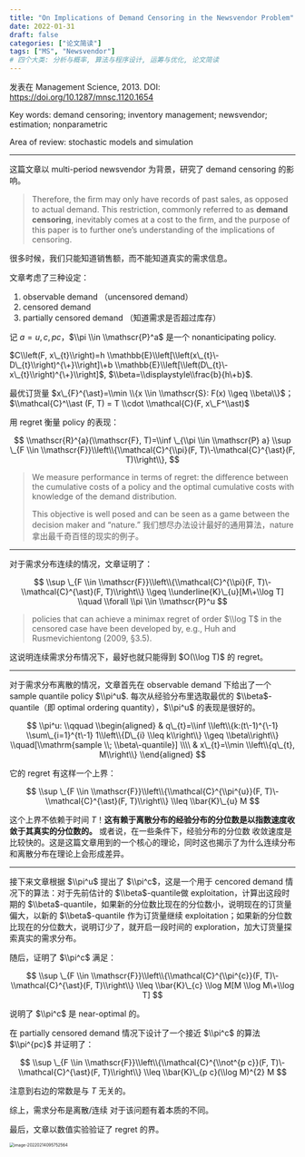 ```yaml
---
title: "On Implications of Demand Censoring in the Newsvendor Problem"
date: 2022-01-31
draft: false
categories: ["论文简读"]
tags: ["MS", "Newsvendor"]
# 四个大类: 分析与概率, 算法与程序设计, 运筹与优化, 论文简读
---
```


发表在 Management Science, 2013. DOI: https://doi.org/10.1287/mnsc.1120.1654

Key words: demand censoring; inventory management; newsvendor; estimation; nonparametric

Area of review: stochastic models and simulation

---


这篇文章以 multi-period newsvendor 为背景，研究了 demand censoring 的影响。

> Therefore, the ﬁrm may only have records of past sales, as opposed to actual demand. This restriction, commonly referred to as **demand censoring**, inevitably comes at a cost to the ﬁrm, and the purpose of this paper is to further one’s understanding of the implications of censoring.

很多时候，我们只能知道销售额，而不能知道真实的需求信息。

文章考虑了三种设定：

1. observable demand （uncensored demand）
2. censored demand
3. partially censored demand （知道需求是否超过库存）

记 $a=u, c, pc$，$\\pi \\in \\mathscr{P}^a$ 是一个 nonanticipating policy. 

$C\\left(F, x\_{t}\\right)=h \\mathbb{E}\\left[\\left(x\_{t}\-D\_{t}\\right)^{\+}\\right]\+b \\mathbb{E}\\left[\\left(D\_{t}\-x\_{t}\\right)^{\+}\\right]$, $\\beta=\\displaystyle\\frac{b}{h\+b}$. 

最优订货量 $x\_{F}^{\ast}=\\min \\{x \\in \\mathscr{S}: F(x) \\geq \\beta\\}$； $\\mathcal{C}^\\ast (F, T) = T \\cdot \\mathcal{C}(F, x\_F^\\ast)$ 

用 regret 衡量 policy 的表现：

$$
\\mathscr{R}^{a}(\\mathscr{F}, T)=\\inf \_{\\pi \\in \\mathscr{P} a} \\sup \_{F \\in \\mathscr{F}}\\left\\{\\mathcal{C}^{\\pi}(F, T)\-\\mathcal{C}^{\ast}(F, T)\\right\\},
$$

> We measure performance in terms of regret: the difference between the cumulative costs of a policy and the optimal cumulative costs with knowledge of the demand distribution.
> 
> This objective is well posed and can be seen as a game between the decision maker and “nature.” 我们想尽办法设计最好的通用算法，nature 拿出最千奇百怪的现实的例子。


---

对于需求分布连续的情况，文章证明了：

$$
\\sup \_{F \\in \\mathscr{F}}\\left\\{\\mathcal{C}^{\\pi}(F, T)\-\\mathcal{C}^{\ast}(F, T)\\right\\} \\geq \\underline{K}\_{u}[M\+\\log T] \\quad \\forall \\pi \\in \\mathscr{P}^u
$$

> policies that can achieve a minimax regret of order $\\log T$ in the censored case have been developed by, e.g., Huh and Rusmevichientong (2009, §3.5).

这说明连续需求分布情况下，最好也就只能得到 $O(\\log T)$ 的 regret。


---


对于需求分布离散的情况，文章首先在 observable demand 下给出了一个 sample quantile policy $\\pi^u$. 每次从经验分布里选取最优的 $\\beta$-quantile（即 optimal ordering quantity），$\\pi^u$ 的表现是很好的。

$$
\\pi^u: \\qquad \\begin{aligned}
    & q\_{t}=\\inf \\left\\{k:(t\-1)^{\-1} \\sum\_{i=1}^{t\-1} 1\\left\\{D\_{i} \\leq k\\right\\} \\geq \\beta\\right\\} \\quad[\\mathrm{sample \\; \\beta\-quantile}]  \\\\
    & x\_{t}=\\min \\left\\{q\_{t}, M\\right\\}
\\end{aligned}
$$


它的 regret 有这样一个上界：

$$
\\sup \_{F \\in \\mathscr{F}}\\left\\{\\mathcal{C}^{\\pi^{u}}(F, T)\-\\mathcal{C}^{\ast}(F, T)\\right\\} \\leq \\bar{K}\_{u} M
$$

这个上界不依赖于时间 $T$！**这有赖于离散分布的经验分布的分位数是以指数速度收敛于其真实的分位数的。** 或者说，在一些条件下，经验分布的分位数 收敛速度是比较快的。这是这篇文章用到的一个核心的理论，同时这也揭示了为什么连续分布和离散分布在理论上会形成差异。

---


接下来文章根据 $\\pi^u$ 提出了 $\\pi^c$，这是一个用于 cencored demand 情况下的算法：对于先前估计的 $\\beta$-quantile做 exploitation，计算出这段时期的 $\\beta$-quantile，如果新的分位数比现在的分位数小，说明现在的订货量偏大，以新的 $\\beta$-quantile 作为订货量继续 exploitation；如果新的分位数比现在的分位数大，说明订少了，就开启一段时间的 exploration，加大订货量探索真实的需求分布。


随后，证明了 $\\pi^c$ 满足：

$$
\\sup \_{F \\in \\mathscr{F}}\\left\\{\\mathcal{C}^{\\pi^{c}}(F, T)\-\\mathcal{C}^{\ast}(F, T)\\right\\}  \\leq \\bar{K}\_{c} \\log M[M \\log M\+\\log T]
$$

说明了 $\\pi^c$ 是 near-optimal 的。

在 partially censored demand 情况下设计了一个接近 $\\pi^c$ 的算法 $\\pi^{pc}$ 并证明了：

$$
\\sup \_{F \\in \\mathscr{F}}\\left\\{\\mathcal{C}^{\\not^{p c}}(F, T)\-\\mathcal{C}^{\ast}(F, T)\\right\\} \\leq \\bar{K}\_{p c}(\\log M)^{2} M
$$

注意到右边的常数是与 $T$ 无关的。


综上，需求分布是离散/连续 对于该问题有着本质的不同。

最后，文章以数值实验验证了 regret 的界。

<img src="../../figures/6/image-20220214095752564.png" alt="image-20220214095752564" style="zoom:50%;" />

